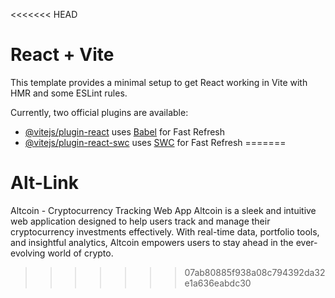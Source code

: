 <<<<<<< HEAD
# React + Vite

This template provides a minimal setup to get React working in Vite with HMR and some ESLint rules.

Currently, two official plugins are available:

- [@vitejs/plugin-react](https://github.com/vitejs/vite-plugin-react/blob/main/packages/plugin-react/README.md) uses [Babel](https://babeljs.io/) for Fast Refresh
- [@vitejs/plugin-react-swc](https://github.com/vitejs/vite-plugin-react-swc) uses [SWC](https://swc.rs/) for Fast Refresh
=======
# Alt-Link
Altcoin - Cryptocurrency Tracking Web App Altcoin is a sleek and intuitive web application designed to help users track and manage their cryptocurrency investments effectively. With real-time data, portfolio tools, and insightful analytics, Altcoin empowers users to stay ahead in the ever-evolving world of crypto.
>>>>>>> 07ab80885f938a08c794392da32e1a636eabdc30
